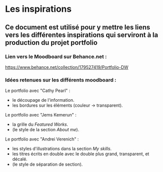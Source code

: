 # Les inspirations

## Ce document est utilisé pour y mettre les liens vers les différentes inspirations qui serviront à la production du projet portfolio

### Lien vers le Moodboard sur Behance.net : 

https://www.behance.net/collection/179527419/Portfolio-DW

### Idées retenues sur les différents moodboard :

Le portfolio avec "Cathy Pearl" : 

- le découpage de l'information.
- les bordures sur les éléments (couleur -> transparent).

Le portfolio avec "Jems Kemerun" :

- la grille du <i>Featured Works</i>.
- (le style de la section <i>About me</i>).
  
Le portfolio avec "Andrei Verenich" :

- les styles d'illustrations dans la section <i>My skills</i>.
- les titres écrits en double avec le double plus grand, transparent, et décalé.
- (le style de séparation de section).
